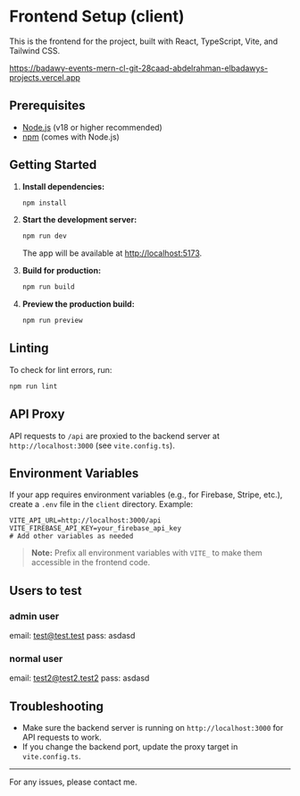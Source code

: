 # Frontend Setup (client)

This is the frontend for the project, built with React, TypeScript, Vite, and Tailwind CSS.

https://badawy-events-mern-cl-git-28caad-abdelrahman-elbadawys-projects.vercel.app

## Prerequisites

- [Node.js](https://nodejs.org/) (v18 or higher recommended)
- [npm](https://www.npmjs.com/) (comes with Node.js)

## Getting Started

1. **Install dependencies:**

   ```bash
   npm install
   ```

2. **Start the development server:**

   ```bash
   npm run dev
   ```

   The app will be available at [http://localhost:5173](http://localhost:5173).

3. **Build for production:**

   ```bash
   npm run build
   ```

4. **Preview the production build:**
   ```bash
   npm run preview
   ```

## Linting

To check for lint errors, run:

```bash
npm run lint
```

## API Proxy

API requests to `/api` are proxied to the backend server at `http://localhost:3000` (see `vite.config.ts`).

## Environment Variables

If your app requires environment variables (e.g., for Firebase, Stripe, etc.), create a `.env` file in the `client` directory. Example:

```
VITE_API_URL=http://localhost:3000/api
VITE_FIREBASE_API_KEY=your_firebase_api_key
# Add other variables as needed
```

> **Note:** Prefix all environment variables with `VITE_` to make them accessible in the frontend code.

## Users to test

### admin user

email: test@test.test
pass: asdasd

### normal user

email: test2@test2.test2
pass: asdasd

## Troubleshooting

- Make sure the backend server is running on `http://localhost:3000` for API requests to work.
- If you change the backend port, update the proxy target in `vite.config.ts`.

---

For any issues, please contact me.
